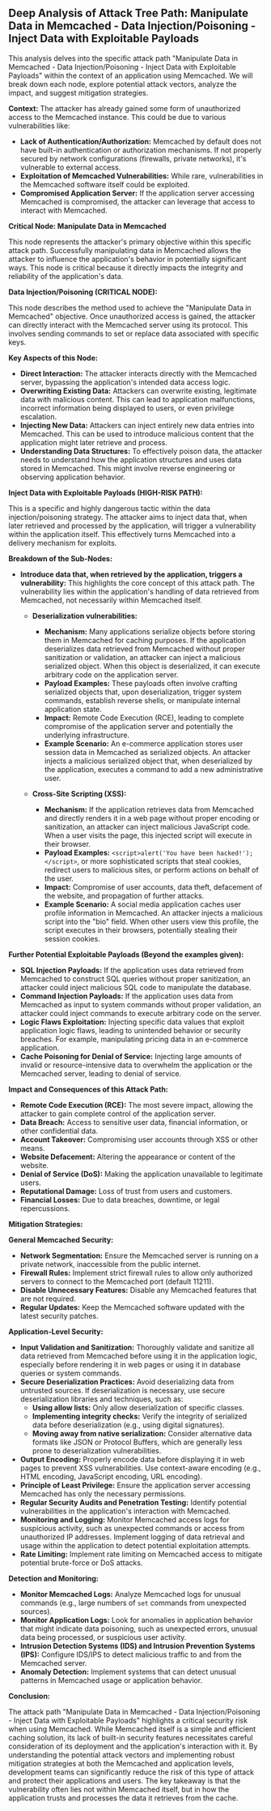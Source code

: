 ## Deep Analysis of Attack Tree Path: Manipulate Data in Memcached - Data Injection/Poisoning - Inject Data with Exploitable Payloads

This analysis delves into the specific attack path "Manipulate Data in Memcached - Data Injection/Poisoning - Inject Data with Exploitable Payloads" within the context of an application using Memcached. We will break down each node, explore potential attack vectors, analyze the impact, and suggest mitigation strategies.

**Context:** The attacker has already gained some form of unauthorized access to the Memcached instance. This could be due to various vulnerabilities like:

*   **Lack of Authentication/Authorization:** Memcached by default does not have built-in authentication or authorization mechanisms. If not properly secured by network configurations (firewalls, private networks), it's vulnerable to external access.
*   **Exploitation of Memcached Vulnerabilities:** While rare, vulnerabilities in the Memcached software itself could be exploited.
*   **Compromised Application Server:** If the application server accessing Memcached is compromised, the attacker can leverage that access to interact with Memcached.

**Critical Node: Manipulate Data in Memcached**

This node represents the attacker's primary objective within this specific attack path. Successfully manipulating data in Memcached allows the attacker to influence the application's behavior in potentially significant ways. This node is critical because it directly impacts the integrity and reliability of the application's data.

**Data Injection/Poisoning (CRITICAL NODE):**

This node describes the method used to achieve the "Manipulate Data in Memcached" objective. Once unauthorized access is gained, the attacker can directly interact with the Memcached server using its protocol. This involves sending commands to set or replace data associated with specific keys.

**Key Aspects of this Node:**

*   **Direct Interaction:** The attacker interacts directly with the Memcached server, bypassing the application's intended data access logic.
*   **Overwriting Existing Data:**  Attackers can overwrite existing, legitimate data with malicious content. This can lead to application malfunctions, incorrect information being displayed to users, or even privilege escalation.
*   **Injecting New Data:** Attackers can inject entirely new data entries into Memcached. This can be used to introduce malicious content that the application might later retrieve and process.
*   **Understanding Data Structures:**  To effectively poison data, the attacker needs to understand how the application structures and uses data stored in Memcached. This might involve reverse engineering or observing application behavior.

**Inject Data with Exploitable Payloads (HIGH-RISK PATH):**

This is a specific and highly dangerous tactic within the data injection/poisoning strategy. The attacker aims to inject data that, when later retrieved and processed by the application, will trigger a vulnerability within the application itself. This effectively turns Memcached into a delivery mechanism for exploits.

**Breakdown of the Sub-Nodes:**

*   **Introduce data that, when retrieved by the application, triggers a vulnerability:** This highlights the core concept of this attack path. The vulnerability lies within the application's handling of data retrieved from Memcached, not necessarily within Memcached itself.

    *   **Deserialization vulnerabilities:**
        *   **Mechanism:** Many applications serialize objects before storing them in Memcached for caching purposes. If the application deserializes data retrieved from Memcached without proper sanitization or validation, an attacker can inject a malicious serialized object. When this object is deserialized, it can execute arbitrary code on the application server.
        *   **Payload Examples:**  These payloads often involve crafting serialized objects that, upon deserialization, trigger system commands, establish reverse shells, or manipulate internal application state.
        *   **Impact:** Remote Code Execution (RCE), leading to complete compromise of the application server and potentially the underlying infrastructure.
        *   **Example Scenario:** An e-commerce application stores user session data in Memcached as serialized objects. An attacker injects a malicious serialized object that, when deserialized by the application, executes a command to add a new administrative user.

    *   **Cross-Site Scripting (XSS):**
        *   **Mechanism:** If the application retrieves data from Memcached and directly renders it in a web page without proper encoding or sanitization, an attacker can inject malicious JavaScript code. When a user visits the page, this injected script will execute in their browser.
        *   **Payload Examples:**  `<script>alert('You have been hacked!');</script>`, or more sophisticated scripts that steal cookies, redirect users to malicious sites, or perform actions on behalf of the user.
        *   **Impact:**  Compromise of user accounts, data theft, defacement of the website, and propagation of further attacks.
        *   **Example Scenario:** A social media application caches user profile information in Memcached. An attacker injects a malicious script into the "bio" field. When other users view this profile, the script executes in their browsers, potentially stealing their session cookies.

**Further Potential Exploitable Payloads (Beyond the examples given):**

*   **SQL Injection Payloads:** If the application uses data retrieved from Memcached to construct SQL queries without proper sanitization, an attacker could inject malicious SQL code to manipulate the database.
*   **Command Injection Payloads:** If the application uses data from Memcached as input to system commands without proper validation, an attacker could inject commands to execute arbitrary code on the server.
*   **Logic Flaws Exploitation:**  Injecting specific data values that exploit application logic flaws, leading to unintended behavior or security breaches. For example, manipulating pricing data in an e-commerce application.
*   **Cache Poisoning for Denial of Service:** Injecting large amounts of invalid or resource-intensive data to overwhelm the application or the Memcached server, leading to denial of service.

**Impact and Consequences of this Attack Path:**

*   **Remote Code Execution (RCE):**  The most severe impact, allowing the attacker to gain complete control of the application server.
*   **Data Breach:**  Access to sensitive user data, financial information, or other confidential data.
*   **Account Takeover:**  Compromising user accounts through XSS or other means.
*   **Website Defacement:**  Altering the appearance or content of the website.
*   **Denial of Service (DoS):**  Making the application unavailable to legitimate users.
*   **Reputational Damage:**  Loss of trust from users and customers.
*   **Financial Losses:**  Due to data breaches, downtime, or legal repercussions.

**Mitigation Strategies:**

**General Memcached Security:**

*   **Network Segmentation:**  Ensure the Memcached server is running on a private network, inaccessible from the public internet.
*   **Firewall Rules:**  Implement strict firewall rules to allow only authorized servers to connect to the Memcached port (default 11211).
*   **Disable Unnecessary Features:** Disable any Memcached features that are not required.
*   **Regular Updates:** Keep the Memcached software updated with the latest security patches.

**Application-Level Security:**

*   **Input Validation and Sanitization:**  Thoroughly validate and sanitize all data retrieved from Memcached before using it in the application logic, especially before rendering it in web pages or using it in database queries or system commands.
*   **Secure Deserialization Practices:**  Avoid deserializing data from untrusted sources. If deserialization is necessary, use secure deserialization libraries and techniques, such as:
    *   **Using allow lists:**  Only allow deserialization of specific classes.
    *   **Implementing integrity checks:**  Verify the integrity of serialized data before deserialization (e.g., using digital signatures).
    *   **Moving away from native serialization:** Consider alternative data formats like JSON or Protocol Buffers, which are generally less prone to deserialization vulnerabilities.
*   **Output Encoding:**  Properly encode data before displaying it in web pages to prevent XSS vulnerabilities. Use context-aware encoding (e.g., HTML encoding, JavaScript encoding, URL encoding).
*   **Principle of Least Privilege:**  Ensure the application server accessing Memcached has only the necessary permissions.
*   **Regular Security Audits and Penetration Testing:**  Identify potential vulnerabilities in the application's interaction with Memcached.
*   **Monitoring and Logging:**  Monitor Memcached access logs for suspicious activity, such as unexpected commands or access from unauthorized IP addresses. Implement logging of data retrieval and usage within the application to detect potential exploitation attempts.
*   **Rate Limiting:** Implement rate limiting on Memcached access to mitigate potential brute-force or DoS attacks.

**Detection and Monitoring:**

*   **Monitor Memcached Logs:** Analyze Memcached logs for unusual commands (e.g., large numbers of `set` commands from unexpected sources).
*   **Monitor Application Logs:** Look for anomalies in application behavior that might indicate data poisoning, such as unexpected errors, unusual data being processed, or suspicious user activity.
*   **Intrusion Detection Systems (IDS) and Intrusion Prevention Systems (IPS):**  Configure IDS/IPS to detect malicious traffic to and from the Memcached server.
*   **Anomaly Detection:** Implement systems that can detect unusual patterns in Memcached usage or application behavior.

**Conclusion:**

The attack path "Manipulate Data in Memcached - Data Injection/Poisoning - Inject Data with Exploitable Payloads" highlights a critical security risk when using Memcached. While Memcached itself is a simple and efficient caching solution, its lack of built-in security features necessitates careful consideration of its deployment and the application's interaction with it. By understanding the potential attack vectors and implementing robust mitigation strategies at both the Memcached and application levels, development teams can significantly reduce the risk of this type of attack and protect their applications and users. The key takeaway is that the vulnerability often lies not within Memcached itself, but in how the application trusts and processes the data it retrieves from the cache.
